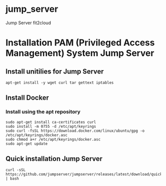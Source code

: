 # jump_server
Jump Server fit2cloud

# Installation PAM (Privileged Access Management) System Jump Server 
## Install unitilies for Jump Server

~~~
apt-get install -y wget curl tar gettext iptables
~~~
## Install Docker 
### Install using the apt repository
~~~sudo apt-get update
sudo apt-get install ca-certificates curl
sudo install -m 0755 -d /etc/apt/keyrings
sudo curl -fsSL https://download.docker.com/linux/ubuntu/gpg -o /etc/apt/keyrings/docker.asc
sudo chmod a+r /etc/apt/keyrings/docker.asc
sudo apt-get update
~~~
## Quick installation Jump Server 

~~~
curl -sSL https://github.com/jumpserver/jumpserver/releases/latest/download/quick_start.sh | bash
~~~


